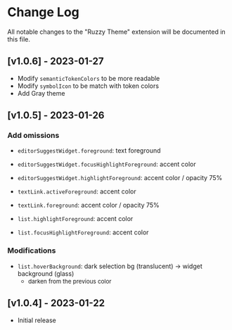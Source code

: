 # Change Log

All notable changes to the "Ruzzy Theme" extension will be documented in this file.

## [v1.0.6] - 2023-01-27

- Modify `semanticTokenColors` to be more readable
- Modify `symbolIcon` to be match with token colors
- Add Gray theme

## [v1.0.5] - 2023-01-26

### Add omissions

  * `editorSuggestWidget.foreground`: text foreground
  * `editorSuggestWidget.focusHighlightForeground`: accent color
  * `editorSuggestWidget.highlightForeground`: accent color / opacity 75%

  * `textLink.activeForeground`: accent color
  * `textLink.foreground`: accent color / opacity 75%

  * `list.highlightForeground`: accent color
  * `list.focusHighlightForeground`: accent color

### Modifications

  * `list.hoverBackground`: dark selection bg (translucent) → widget background (glass)
    + <font size=2>darken from the previous color</font>


## [v1.0.4] - 2023-01-22

- Initial release
